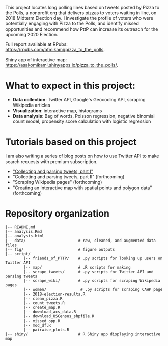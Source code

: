 
This project locates long polling lines based on tweets posted by Pizza to the Polls, a nonprofit org that delivers pizzas to voters waiting in line, on 2018 Midterm Election day. I investigate the profile of voters who were potentially engaging with Pizza to the Polls, and identify missed opportunities and recommend how PttP can increase its outreach for the upcoming 2020 Election. 

Full report available at RPubs: https://rpubs.com/afmikami/pizza_to_the_polls.

Shiny app of interactive map: https://asakomikami.shinyapps.io/pizza_to_the_polls/.

# What to expect in this project:

- **Data collection**: Twitter API, Google's Geocoding API, scraping Wikipedia articles
- **Visualization**: interactive map, histograms
- **Data analysis**: Bag of words, Poisson regression, negative binomial count model, propensity score calculation with logistic regression


# Tutorials based on this project

I am also writing a series of blog posts on how to use Twitter API to make search requests with premium subscription. 

- ["Collecting and parsing tweets, part I"](https://asakomikami.com/2019/05/29/webscraping-twitter-part1/)
- "Collecting and parsing tweets, part II" (forthcoming)
- "Scraping Wikipedia pages" (forthcoming)
- "Creating an interactive map with spatial points and polygon data" (forthcoming)

# Repository organization

```
|-- README.md
|-- analysis.Rmd
|-- analysis.html
|-- data/                       # raw, cleaned, and augmented data files
|-- fig/                        # figure outputs 
|-- script/     
        |-- friends_of_PTTP/    # .py scripts for looking up users on Twitter API
        |-- map/                # .R scripts for making
        |-- scrape_tweets/      # .py scripts for Twitter API and parsing tweets
        |-- scrape_wiki/        # .py scripts for scraping Wikipedia pages 
        |-- women/               # .py scripts for scraping CAWP page
        |-- 2018-election-results.R
        |-- clean_pizza.R
        |-- count_tweets.R
        |-- create_map.R
        |-- download_acs_data.R
        |-- download_USCensus_shpfile.R 
        |-- missed_opp.R
        |-- mod_df.R
        |-- pairwise_plots.R
|-- shiny/                      # R Shiny app displaying interactive map 
```
